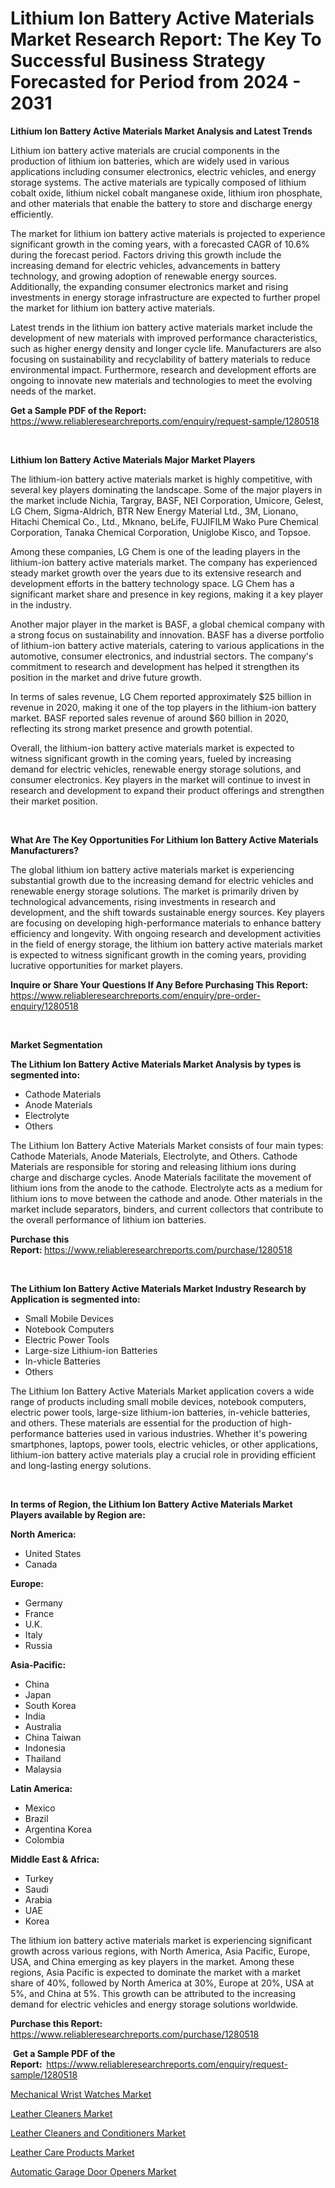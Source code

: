 <p><h1>Lithium Ion Battery Active Materials Market Research Report: The Key To Successful Business Strategy Forecasted for Period from 2024 - 2031</h1></p><p><strong>Lithium Ion Battery Active Materials Market Analysis and Latest Trends</strong></p>
<p><p>Lithium ion battery active materials are crucial components in the production of lithium ion batteries, which are widely used in various applications including consumer electronics, electric vehicles, and energy storage systems. The active materials are typically composed of lithium cobalt oxide, lithium nickel cobalt manganese oxide, lithium iron phosphate, and other materials that enable the battery to store and discharge energy efficiently.</p><p>The market for lithium ion battery active materials is projected to experience significant growth in the coming years, with a forecasted CAGR of 10.6% during the forecast period. Factors driving this growth include the increasing demand for electric vehicles, advancements in battery technology, and growing adoption of renewable energy sources. Additionally, the expanding consumer electronics market and rising investments in energy storage infrastructure are expected to further propel the market for lithium ion battery active materials.</p><p>Latest trends in the lithium ion battery active materials market include the development of new materials with improved performance characteristics, such as higher energy density and longer cycle life. Manufacturers are also focusing on sustainability and recyclability of battery materials to reduce environmental impact. Furthermore, research and development efforts are ongoing to innovate new materials and technologies to meet the evolving needs of the market.</p></p>
<p><strong>Get a Sample PDF of the Report:&nbsp;</strong> <a href="https://www.reliableresearchreports.com/enquiry/request-sample/1280518">https://www.reliableresearchreports.com/enquiry/request-sample/1280518</a></p>
<p>&nbsp;</p>
<p><strong>Lithium Ion Battery Active Materials Major Market Players</strong></p>
<p><p>The lithium-ion battery active materials market is highly competitive, with several key players dominating the landscape. Some of the major players in the market include Nichia, Targray, BASF, NEI Corporation, Umicore, Gelest, LG Chem, Sigma-Aldrich, BTR New Energy Material Ltd., 3M, Lionano, Hitachi Chemical Co., Ltd., Mknano, beLife, FUJIFILM Wako Pure Chemical Corporation, Tanaka Chemical Corporation, Uniglobe Kisco, and Topsoe.</p><p>Among these companies, LG Chem is one of the leading players in the lithium-ion battery active materials market. The company has experienced steady market growth over the years due to its extensive research and development efforts in the battery technology space. LG Chem has a significant market share and presence in key regions, making it a key player in the industry.</p><p>Another major player in the market is BASF, a global chemical company with a strong focus on sustainability and innovation. BASF has a diverse portfolio of lithium-ion battery active materials, catering to various applications in the automotive, consumer electronics, and industrial sectors. The company's commitment to research and development has helped it strengthen its position in the market and drive future growth.</p><p>In terms of sales revenue, LG Chem reported approximately $25 billion in revenue in 2020, making it one of the top players in the lithium-ion battery market. BASF reported sales revenue of around $60 billion in 2020, reflecting its strong market presence and growth potential.</p><p>Overall, the lithium-ion battery active materials market is expected to witness significant growth in the coming years, fueled by increasing demand for electric vehicles, renewable energy storage solutions, and consumer electronics. Key players in the market will continue to invest in research and development to expand their product offerings and strengthen their market position.</p></p>
<p>&nbsp;</p>
<p><strong>What Are The Key Opportunities For Lithium Ion Battery Active Materials Manufacturers?</strong></p>
<p><p>The global lithium ion battery active materials market is experiencing substantial growth due to the increasing demand for electric vehicles and renewable energy storage solutions. The market is primarily driven by technological advancements, rising investments in research and development, and the shift towards sustainable energy sources. Key players are focusing on developing high-performance materials to enhance battery efficiency and longevity. With ongoing research and development activities in the field of energy storage, the lithium ion battery active materials market is expected to witness significant growth in the coming years, providing lucrative opportunities for market players.</p></p>
<p><strong>Inquire or Share Your Questions If Any Before Purchasing This Report:</strong> <a href="https://www.reliableresearchreports.com/enquiry/pre-order-enquiry/1280518">https://www.reliableresearchreports.com/enquiry/pre-order-enquiry/1280518</a></p>
<p>&nbsp;</p>
<p><strong>Market Segmentation</strong></p>
<p><strong>The Lithium Ion Battery Active Materials Market Analysis by types is segmented into:</strong></p>
<p><ul><li>Cathode Materials</li><li>Anode Materials</li><li>Electrolyte</li><li>Others</li></ul></p>
<p><p>The Lithium Ion Battery Active Materials Market consists of four main types: Cathode Materials, Anode Materials, Electrolyte, and Others. Cathode Materials are responsible for storing and releasing lithium ions during charge and discharge cycles. Anode Materials facilitate the movement of lithium ions from the anode to the cathode. Electrolyte acts as a medium for lithium ions to move between the cathode and anode. Other materials in the market include separators, binders, and current collectors that contribute to the overall performance of lithium ion batteries.</p></p>
<p><strong>Purchase this Report:&nbsp;</strong><a href="https://www.reliableresearchreports.com/purchase/1280518">https://www.reliableresearchreports.com/purchase/1280518</a></p>
<p>&nbsp;</p>
<p><strong>The Lithium Ion Battery Active Materials Market Industry Research by Application is segmented into:</strong></p>
<p><ul><li>Small Mobile Devices</li><li>Notebook Computers</li><li>Electric Power Tools</li><li>Large-size Lithium-ion Batteries</li><li>In-vhicle Batteries</li><li>Others</li></ul></p>
<p><p>The Lithium Ion Battery Active Materials Market application covers a wide range of products including small mobile devices, notebook computers, electric power tools, large-size lithium-ion batteries, in-vehicle batteries, and others. These materials are essential for the production of high-performance batteries used in various industries. Whether it's powering smartphones, laptops, power tools, electric vehicles, or other applications, lithium-ion battery active materials play a crucial role in providing efficient and long-lasting energy solutions.</p></p>
<p>&nbsp;</p>
<p><strong>In terms of Region, the Lithium Ion Battery Active Materials Market Players available by Region are:</strong></p>
<p>
    <p> <strong> North America: </strong>
        <ul>
            <li>United States</li>
            <li>Canada</li>
        </ul>
        </p> 
    <p> <strong> Europe: </strong>
        <ul>
            <li>Germany</li>
            <li>France</li>
            <li>U.K.</li>
            <li>Italy</li>
            <li>Russia</li>
        </ul>
        </p> 
    <p> <strong> Asia-Pacific: </strong>
        <ul>
            <li>China</li>
            <li>Japan</li>
            <li>South Korea</li>
            <li>India</li>
            <li>Australia</li>
            <li>China Taiwan</li>
            <li>Indonesia</li>
            <li>Thailand</li>
            <li>Malaysia</li>
        </ul>
        </p> 
    <p> <strong> Latin America: </strong>
        <ul>
            <li>Mexico</li>
            <li>Brazil</li>
            <li>Argentina Korea</li>
            <li>Colombia</li>
        </ul>
        </p> 
    <p> <strong> Middle East & Africa: </strong>
        <ul>
            <li>Turkey</li>
            <li>Saudi</li>
            <li>Arabia</li>
            <li>UAE</li>
            <li>Korea</li>
        </ul>
    </p>
    </p>
<p><p>The lithium ion battery active materials market is experiencing significant growth across various regions, with North America, Asia Pacific, Europe, USA, and China emerging as key players in the market. Among these regions, Asia Pacific is expected to dominate the market with a market share of 40%, followed by North America at 30%, Europe at 20%, USA at 5%, and China at 5%. This growth can be attributed to the increasing demand for electric vehicles and energy storage solutions worldwide.</p></p>
<p><strong>Purchase this Report: </strong><a href="https://www.reliableresearchreports.com/purchase/1280518">https://www.reliableresearchreports.com/purchase/1280518</a></p>
<p>&nbsp;<strong>Get a Sample PDF of the Report:&nbsp;&nbsp;</strong><a href="https://www.reliableresearchreports.com/enquiry/request-sample/1280518">https://www.reliableresearchreports.com/enquiry/request-sample/1280518</a></p>
<p><strong></strong></p>
<p><p><a href="https://medium.com/@jasonmartin866/mechanical-wrist-watches-market-share-evolution-and-market-growth-trends-2024-2031-e3dfc20e47f3">Mechanical Wrist Watches Market</a></p><p><a href="https://medium.com/@jasonmartin866/leather-cleaners-market-share-evolution-and-market-growth-trends-2024-2031-f8b2b3722bbb">Leather Cleaners Market</a></p><p><a href="https://medium.com/@jasonmartin866/leather-cleaners-and-conditioners-market-the-key-to-successful-business-strategy-forecast-till-7c7db261f425">Leather Cleaners and Conditioners Market</a></p><p><a href="https://medium.com/@jasonmartin866/leather-care-products-market-size-cagr-trends-2024-2030-ab567c3a81db">Leather Care Products Market</a></p><p><a href="https://medium.com/@jasonmartin866/automatic-garage-door-openers-market-the-key-to-successful-business-strategy-forecast-till-2031-1d16e3ef02ca">Automatic Garage Door Openers Market</a></p></p>